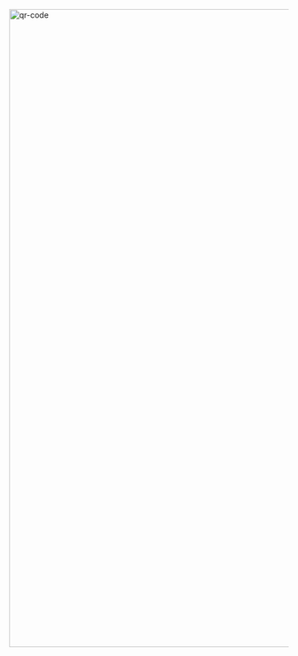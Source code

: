 <img width="1150" height="1150" alt="qr-code" src="https://github.com/user-attachments/assets/b0e86e57-a362-4783-9876-5e0f463ec69b" />
